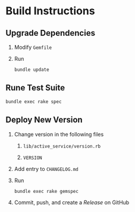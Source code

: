 # Build Instructions

## Upgrade Dependencies

1. Modify `Gemfile`

2. Run

    ```
    bundle update
    ```

## Rune Test Suite

```
bundle exec rake spec
```

## Deploy New Version

1. Change version in the following files

    1. `lib/active_service/version.rb`

    2. `VERSION`

2. Add entry to `CHANGELOG.md`

3. Run

    ```
    bundle exec rake gemspec
    ```

4. Commit, push, and create a _Release_ on GitHub
